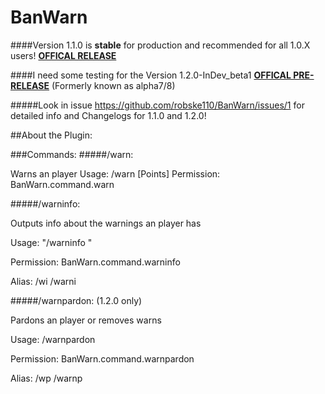 # BanWarn

####Version 1.1.0 is **stable** for production and recommended for all 1.0.X users! [**OFFICAL RELEASE**](https://github.com/robske110/BanWarn/releases/tag/1.1.0)

####I need some testing for the Version 1.2.0-InDev_beta1 [**OFFICAL PRE-RELEASE**](https://github.com/robske110/BanWarn/releases/tag/1.2.0-InDev-beta1) (Formerly known as alpha7/8)

#####Look in issue https://github.com/robske110/BanWarn/issues/1 for detailed info and Changelogs for 1.1.0 and 1.2.0!

##About the Plugin:

###Commands:
#####/warn:

 Warns an player
 Usage: /warn <PlayerName> <Reason> [Points]
 Permission: BanWarn.command.warn
 
 
#####/warninfo:

 Outputs info about the warnings an player has

 Usage: "/warninfo <PlayerName>"

 Permission: BanWarn.command.warninfo

 Alias: /wi /warni
  
 
#####/warnpardon: (1.2.0 only)

 Pardons an player or removes warns

 Usage: /warnpardon <PlayerName>

 Permission: BanWarn.command.warnpardon

 Alias: /wp /warnp